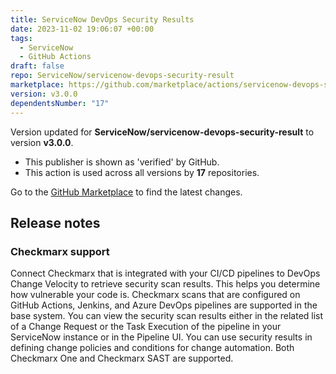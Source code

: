 ```yaml
---
title: ServiceNow DevOps Security Results
date: 2023-11-02 19:06:07 +00:00
tags:
  - ServiceNow
  - GitHub Actions
draft: false
repo: ServiceNow/servicenow-devops-security-result
marketplace: https://github.com/marketplace/actions/servicenow-devops-security-results
version: v3.0.0
dependentsNumber: "17"
---
```



Version updated for **ServiceNow/servicenow-devops-security-result** to version **v3.0.0**.
- This publisher is shown as 'verified' by GitHub.
- This action is used across all versions by **17** repositories.

Go to the [GitHub Marketplace](https://github.com/marketplace/actions/servicenow-devops-security-results) to find the latest changes.

## Release notes

### Checkmarx support  
Connect Checkmarx that is integrated with your CI/CD pipelines to DevOps Change Velocity to retrieve security scan results. This helps you determine how vulnerable your code is. Checkmarx scans that are configured on GitHub Actions, Jenkins, and Azure DevOps pipelines are supported in the base system. You can view the security scan results either in the related list of a Change Request or the Task Execution of the pipeline in your ServiceNow instance or in the Pipeline UI. You can use security results in defining change policies and conditions for change automation. Both Checkmarx One and Checkmarx SAST are supported. 
